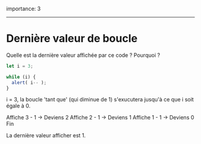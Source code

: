 importance: 3

---

# Dernière valeur de boucle

Quelle est la dernière valeur affichée par ce code ? Pourquoi ?

```js
let i = 3;

while (i) {
  alert( i-- );
}
```
i = 3, la boucle 'tant que' (qui diminue de 1) s'exucutera jusqu'à ce que i soit égale à 0.

Affiche 3 - 1 -> Deviens 2
Affiche 2 - 1 -> Deviens 1
Affiche 1 - 1 -> Deviens 0
Fin

La dernière valeur afficher est 1.